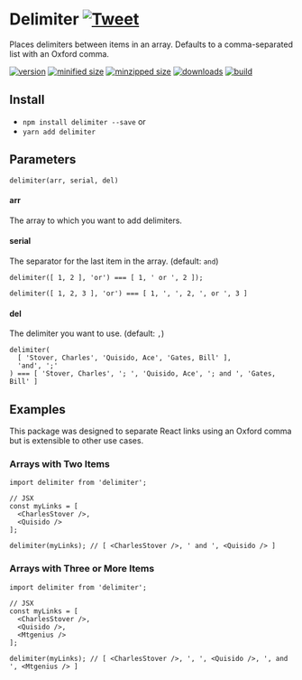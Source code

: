 # Delimiter [![Tweet](https://img.shields.io/twitter/url/http/shields.io.svg?style=social)](https://twitter.com/intent/tweet?text=Do%20you%20give%20a%20fRiCk%20about%20an%20Oxford%20comma?%20You%20can%20automatically%20delimit%20your%20arrays%20with%20the%20delimiter%20NPM%20package.&url=https://github.com/CharlesStover/delimiter&via=CharlesStover&hashtags=javascript,programming,webdev,webdeveloper,webdevelopment)

Places delimiters between items in an array.
Defaults to a comma-separated list with an Oxford comma.

[![version](https://img.shields.io/npm/v/delimiter.svg)](http://www.npmjs.com/package/delimiter)
[![minified size](https://img.shields.io/bundlephobia/min/delimiter.svg)](https://www.npmjs.com/package/delimiter)
[![minzipped size](https://img.shields.io/bundlephobia/minzip/delimiter.svg)](https://www.npmjs.com/package/delimiter)
[![downloads](https://img.shields.io/npm/dt/delimiter.svg)](https://www.npmjs.com/package/delimiter)
[![build](https://travis-ci.com/CharlesStover/delimiter.svg)](https://travis-ci.com/CharlesStover/delimiter/)

## Install

* `npm install delimiter --save` or
* `yarn add delimiter`

## Parameters

`delimiter(arr, serial, del)`

#### arr

The array to which you want to add delimiters.

#### serial

The separator for the last item in the array. (default: `and`)

`delimiter([ 1, 2 ], 'or') === [ 1, ' or ', 2 ]);`

`delimiter([ 1, 2, 3 ], 'or') === [ 1, ', ', 2, ', or ', 3 ]`

#### del

The delimiter you want to use. (default: `,`)

```JS
delimiter(
  [ 'Stover, Charles', 'Quisido, Ace', 'Gates, Bill' ],
  'and', ';'
) === [ 'Stover, Charles', '; ', 'Quisido, Ace', '; and ', 'Gates, Bill' ]
```

## Examples

This package was designed to separate React links using an Oxford comma but is extensible to other use cases.

### Arrays with Two Items

```JS
import delimiter from 'delimiter';

// JSX
const myLinks = [
  <CharlesStover />,
  <Quisido />
];

delimiter(myLinks); // [ <CharlesStover />, ' and ', <Quisido /> ]
```

### Arrays with Three or More Items

```JS
import delimiter from 'delimiter';

// JSX
const myLinks = [
  <CharlesStover />,
  <Quisido />,
  <Mtgenius />
];

delimiter(myLinks); // [ <CharlesStover />, ', ', <Quisido />, ', and ', <Mtgenius /> ]
```
